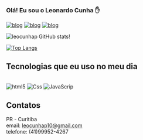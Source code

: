     
  ### Olá! Eu sou o Leonardo Cunha ✋

[![blog](https://img.shields.io/website-up-down-green-red/http/monip.org.svg)](https:algumsite.com)
[![blog](https://img.shields.io/badge/Instagram-E4405F?style=for-the-badge&logo=instagram&logoColor=white)](https://www.instagram.com/leocunhap/?next=%2F)
[![blog](https://img.shields.io/badge/LinkedIn-0077B5?style=for-the-badge&logo=linkedin&logoColor=white)](https://www.linkedin.com/in/l%C3%A9o-cunha/) 

![leocunhap GitHub stats](https://github-readme-stats.vercel.app/api?username=leocunhap&show_icons=true&theme=radical)!


[![Top Langs](https://github-readme-stats.vercel.app/api/top-langs/?username=leocunhap)](https://github.com/leocunhap/github-readme-stats)


##  Tecnologias que eu uso no meu dia 
 
 <div style="dysplay: inline_block"><br/>
 <img aling="center" alt="html5" src="https://img.shields.io/badge/HTML5-E34F26?style=for-the-badge&logo=html5&logoColor=white" />
 <img aling="center" alt="Css" src="https://img.shields.io/badge/CSS3-1572B6?style=for-the-badge&logo=css3&logoColor=white" />
 <img aling="center" alt="JavaScrip" src="https://img.shields.io/badge/JavaScript-F7DF1E?style=for-the-badge&logo=javascript&logoColor=black" />
 </div>
 
 
 ## Contatos 
PR - Curitiba <br>
email: leocunhap10@gmail.com <br>
telefone: (41)99952-4267
